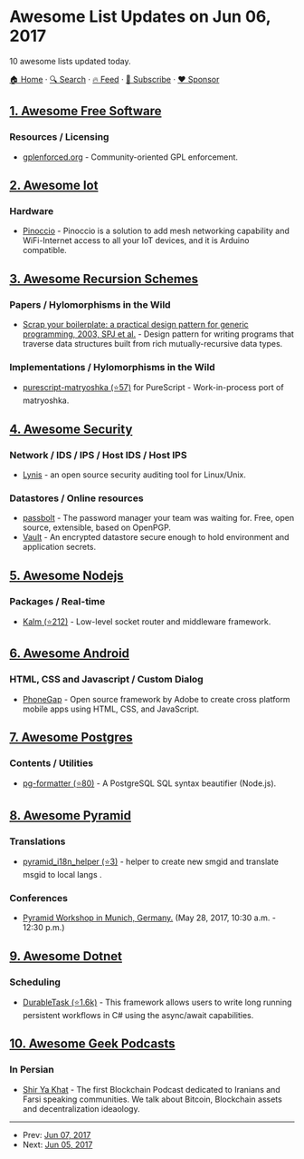 # Awesome List Updates on Jun 06, 2017

10 awesome lists updated today.

[🏠 Home](/README.md) · [🔍 Search](https://www.trackawesomelist.com/search/) · [🔥 Feed](https://www.trackawesomelist.com/rss.xml) · [📮 Subscribe](https://trackawesomelist.us17.list-manage.com/subscribe?u=d2f0117aa829c83a63ec63c2f&id=36a103854c) · [❤️  Sponsor](https://github.com/sponsors/theowenyoung)



## [1. Awesome Free Software](/content/johnjago/awesome-free-software/README.md)

### Resources / Licensing

*   [gplenforced.org](https://gplenforced.org/) - Community-oriented GPL enforcement.

## [2. Awesome Iot](/content/HQarroum/awesome-iot/README.md)

### Hardware

*   [Pinoccio](https://www.open-electronics.org/pinoccio-wifi-mesh-networking-for-arduino-and-iot-available-now/) - Pinoccio is a solution to add mesh networking capability and WiFi-Internet access to all your IoT devices, and it is Arduino compatible.

## [3. Awesome Recursion Schemes](/content/passy/awesome-recursion-schemes/README.md)

### Papers / Hylomorphisms in the Wild

*   [Scrap your boilerplate: a practical design pattern for generic programming, 2003, SPJ et al.](http://research.microsoft.com/en-us/um/people/simonpj/Papers/hmap/hmap.ps) -
    Design pattern for writing programs that traverse data structures built from rich mutually-recursive data types.

### Implementations / Hylomorphisms in the Wild

*   [purescript-matryoshka (⭐57)](https://github.com/slamdata/purescript-matryoshka) for PureScript -
    Work-in-process port of matryoshka.

## [4. Awesome Security](/content/sbilly/awesome-security/README.md)

### Network / IDS / IPS / Host IDS / Host IPS

*   [Lynis](https://cisofy.com/lynis/) - an open source security auditing tool for Linux/Unix.

### Datastores / Online resources

*   [passbolt](https://www.passbolt.com/) - The password manager your team was waiting for. Free, open source, extensible, based on OpenPGP.
*   [Vault](https://www.vaultproject.io/) - An encrypted datastore secure enough to hold environment and application secrets.

## [5. Awesome Nodejs](/content/sindresorhus/awesome-nodejs/README.md)

### Packages / Real-time

*   [Kalm (⭐212)](https://github.com/kalm/kalm.js) - Low-level socket router and middleware framework.

## [6. Awesome Android](/content/JStumpp/awesome-android/README.md)

### HTML, CSS and Javascript / Custom Dialog

*   [PhoneGap](https://phonegap.com) - Open source framework by Adobe to create cross platform mobile apps using HTML, CSS, and JavaScript.

## [7. Awesome Postgres](/content/dhamaniasad/awesome-postgres/README.md)

### Contents / Utilities

*   [pg-formatter (⭐80)](https://github.com/gajus/pg-formatter) - A PostgreSQL SQL syntax beautifier (Node.js).

## [8. Awesome Pyramid](/content/uralbash/awesome-pyramid/README.md)

### Translations

*   [pyramid\_i18n\_helper (⭐3)](https://github.com/sahama/pyramid_i18n_helper) - helper to create new smgid and translate msgid to local langs .

### Conferences

*   [Pyramid Workshop in Munich, Germany.](https://pyconweb.com/talks/28-05-2017/pyramid-workshop) (May 28, 2017, 10:30 a.m. - 12:30 p.m.)

## [9. Awesome Dotnet](/content/quozd/awesome-dotnet/README.md)

### Scheduling

*   [DurableTask (⭐1.6k)](https://github.com/Azure/durabletask) - This framework allows users to write long running persistent workflows in C# using the async/await capabilities.

## [10. Awesome Geek Podcasts](/content/ayr-ton/awesome-geek-podcasts/README.md)

### In Persian

*   [Shir Ya Khat](http://shiryakhat.net/) - The first Blockchain Podcast dedicated to Iranians and Farsi speaking communities. We talk about Bitcoin, Blockchain assets and decentralization ideaology.

---

- Prev: [Jun 07, 2017](/content/2017/06/07/README.md)
- Next: [Jun 05, 2017](/content/2017/06/05/README.md)
